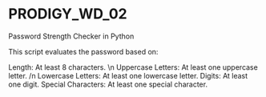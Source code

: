 # PRODIGY_WD_02
Password Strength Checker in Python

This script evaluates the password based on:

Length: At least 8 characters. \n
Uppercase Letters: At least one uppercase letter. /n
Lowercase Letters: At least one lowercase letter.
Digits: At least one digit.
Special Characters: At least one special character.
